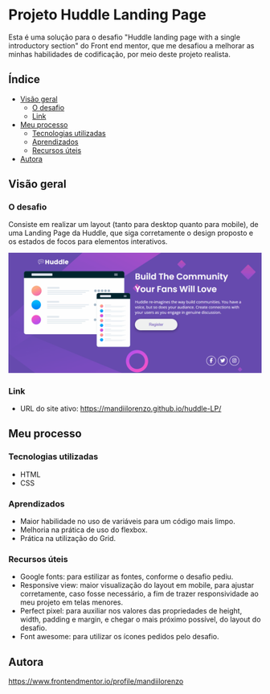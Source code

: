 # Projeto Huddle Landing Page
Esta é uma solução para o desafio "Huddle landing page with a single introductory section" do Front end mentor, que me desafiou a melhorar as minhas habilidades de codificação, por meio deste projeto realista.

## Índice

- [Visão geral](#visãogeral)
  - [O desafio](#o-desafio)
  - [Link](#link)
- [Meu processo](#meu-processo)
  - [Tecnologias utilizadas](#built-with)
  - [Aprendizados](#aprendizados)
   - [Recursos úteis](#recursos-úteis)
- [Autora](#autora)

## Visão geral

### O desafio
Consiste em realizar um layout (tanto para desktop quanto para mobile), de uma Landing Page da Huddle, que siga corretamente o design proposto e os estados de focos para elementos interativos.

<img src="./src/images/huddle-lp2.gif">

### Link
- URL do site ativo: https://mandiilorenzo.github.io/huddle-LP/

## Meu processo

### Tecnologias utilizadas
- HTML
- CSS

### Aprendizados
 - Maior habilidade no uso de variáveis para um código mais limpo.
 - Melhoria na prática de uso do flexbox.
 - Prática na utilização do Grid.

 ### Recursos úteis
 - Google fonts: para estilizar as fontes, conforme o desafio pediu.
 - Responsive view: maior visualização do layout em mobile, para ajustar corretamente, caso fosse necessário, a fim de trazer responsividade ao meu projeto em telas menores.
 - Perfect pixel: para auxiliar nos valores das propriedades de height, width, padding e margin, e chegar o mais próximo possível, do layout do desafio.
 - Font awesome: para utilizar os ícones pedidos pelo desafio.

 ## Autora

 https://www.frontendmentor.io/profile/mandiilorenzo